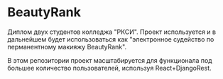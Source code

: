 # BeautyRank
Диплом двух студентов колледжа "РКСИ".
Проект используется и в дальнейшем будет использоваться как "электронное судейство по перманентному макияжу BeautyRank".

В этом репозитории проект масштабируется для функционала под большее количество пользователей, используя React+DjangoRest. 
